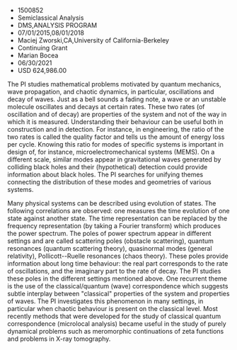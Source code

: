 
* 1500852
* Semiclassical Analysis
* DMS,ANALYSIS PROGRAM
* 07/01/2015,08/01/2018
* Maciej Zworski,CA,University of California-Berkeley
* Continuing Grant
* Marian Bocea
* 06/30/2021
* USD 624,986.00

The PI studies mathematical problems motivated by quantum mechanics, wave
propagation, and chaotic dynamics, in particular, oscillations and decay of
waves. Just as a bell sounds a fading note, a wave or an unstable molecule
oscillates and decays at certain rates. These two rates (of oscillation and of
decay) are properties of the system and not of the way in which it is measured.
Understanding their behaviour can be useful both in construction and in
detection. For instance, in engineering, the ratio of the two rates is called
the quality factor and tells us the amount of energy loss per cycle. Knowing
this ratio for modes of specific systems is important in design of, for
instance, microelectromechanical systems (MEMS). On a different scale, similar
modes appear in gravitational waves generated by colliding black holes and their
(hypothetical) detection could provide information about black holes. The PI
searches for unifying themes connecting the distribution of these modes and
geometries of various systems.

Many physical systems can be described using evolution of states. The following
correlations are observed: one measures the time evolution of one state against
another state. The time representation can be replaced by the frequency
representation (by taking a Fourier transform) which produces the power
spectrum. The poles of power spectrum appear in different settings and are
called scattering poles (obstacle scattering), quantum resonances (quantum
scattering theory), quasinormal modes (general relativity), Pollicott--Ruelle
resonances (chaos theory). These poles provide information about long time
behaviour: the real part corresponds to the rate of oscillations, and the
imaginary part to the rate of decay. The PI studies these poles in the different
settings mentioned above. One recurrent theme is the use of the
classical/quantum (wave) correspondence which suggests subtle interplay between
"classical" properties of the system and properties of waves. The PI
investigates this phenomenon in many settings, in particular when chaotic
behaviour is present on the classical level. Most recently methods that were
developed for the study of classical quantum correspondence (microlocal
analysis) became useful in the study of purely dynamical problems such as
meromorphic continuations of zeta functions and problems in X-ray tomography.

